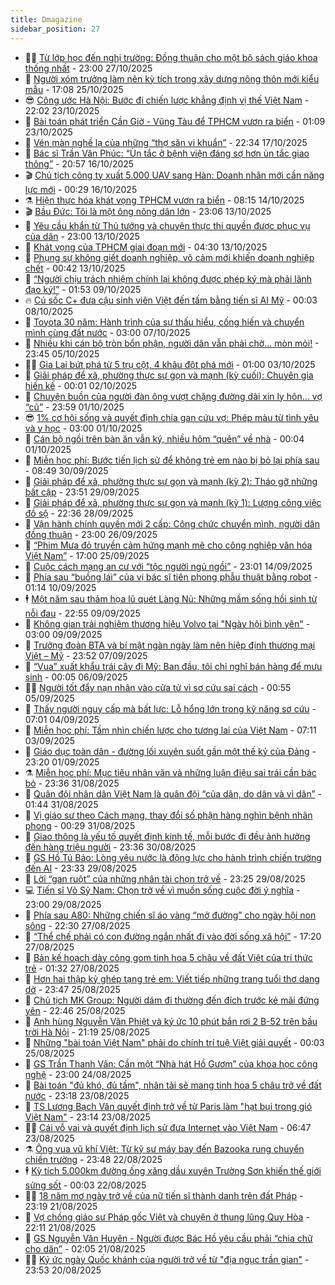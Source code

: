 ```yaml
---
title: Dmagazine
sidebar_position: 27
---
```


<!-- dantri-dmagazine:START -->
- 👨‍🏫 [Từ lớp học đến nghị trường: Đồng thuận cho một bộ sách giáo khoa thống nhất](https://dantri.com.vn/giao-duc/tu-lop-hoc-den-nghi-truong-dong-thuan-cho-mot-bo-sach-giao-khoa-thong-nhat-20251027214929541.htm) - 23:00 27/10/2025
- 🎡 [Người xóm trưởng làm nên kỳ tích trong xây dựng nông thôn mới kiểu mẫu](https://dantri.com.vn/thoi-su/nguoi-xom-truong-lam-nen-ky-tich-trong-xay-dung-nong-thon-moi-kieu-mau-20251023225800320.htm) - 17:08 25/10/2025
- 😎 [Công ước Hà Nội: Bước đi chiến lược khẳng định vị thế Việt Nam](https://dantri.com.vn/cong-nghe/cong-uoc-ha-noi-buoc-di-chien-luoc-khang-dinh-vi-the-viet-nam-20251022231651446.htm) - 22:02 23/10/2025
- 🦍 [Bài toán phát triển Cần Giờ - Vũng Tàu để TPHCM vươn ra biển](https://dantri.com.vn/thoi-su/bai-toan-phat-trien-can-gio-vung-tau-de-tphcm-vuon-ra-bien-20251020094801624.htm) - 01:09 23/10/2025
- 🦣 [Vén màn nghề lạ của những “thợ săn vi khuẩn”](https://dantri.com.vn/suc-khoe/ven-man-nghe-la-cua-nhung-tho-san-vi-khuan-20251014160424246.htm) - 22:34 17/10/2025
- 💼 [Bác sĩ Trần Văn Phúc:  “Ùn tắc ở bệnh viện đáng sợ hơn ùn tắc giao thông”](https://dantri.com.vn/thoi-su/bac-si-tran-van-phuc-un-tac-o-benh-vien-dang-so-hon-un-tac-giao-thong-20251016062142309.htm) - 20:57 16/10/2025
- 🎬 [Chủ tịch công ty xuất 5.000 UAV sang Hàn: Doanh nhân mới cần năng lực mới](https://dantri.com.vn/kinh-doanh/chu-tich-cong-ty-xuat-5000-uav-sang-han-doanh-nhan-moi-can-nang-luc-moi-20251015054147844.htm) - 00:29 16/10/2025
- ⚗️ [Hiện thực hóa khát vọng TPHCM vươn ra biển](https://dantri.com.vn/thoi-su/hien-thuc-hoa-khat-vong-tphcm-vuon-ra-bien-20251011144453261.htm) - 08:15 14/10/2025
- 🎬 [Bầu Đức: Tôi là một ông nông dân lớn](https://dantri.com.vn/kinh-doanh/bau-duc-toi-la-mot-ong-nong-dan-lon-20251012211920067.htm) - 23:06 13/10/2025
- 🤖 [Yêu cầu khẩn từ Thủ tướng và chuyện thực thi quyền được phục vụ của dân](https://dantri.com.vn/noi-vu/yeu-cau-khan-tu-thu-tuong-va-chuyen-thuc-thi-quyen-duoc-phuc-vu-cua-dan-20251013115230763.htm) - 23:00 13/10/2025
- 🚦 [Khát vọng của TPHCM giai đoạn mới](https://dantri.com.vn/thoi-su/khat-vong-cua-tphcm-giai-doan-moi-20251011135704438.htm) - 04:30 13/10/2025
- 🦏 [Phụng sự không giết doanh nghiệp, vô cảm mới khiến doanh nghiệp chết](https://dantri.com.vn/kinh-doanh/phung-su-khong-giet-doanh-nghiep-vo-cam-moi-khien-doanh-nghiep-chet-20251013055423123.htm) - 00:42 13/10/2025
- 🌁 [“Người chịu trách nhiệm chính lại không được phép ký mà phải lãnh đạo ký!”](https://dantri.com.vn/noi-vu/nguoi-chiu-trach-nhiem-chinh-lai-khong-duoc-phep-ky-ma-phai-lanh-dao-ky-20251008231032965.htm) - 01:53 09/10/2025
- 🔥 [Cú sốc C+ đưa cậu sinh viên Việt đến tấm bằng tiến sĩ AI Mỹ](https://dantri.com.vn/khoa-hoc/cu-soc-c-dua-cau-sinh-vien-viet-den-tam-bang-tien-si-ai-my-20251006174751490.htm) - 00:03 08/10/2025
- 🎊 [Toyota 30 năm: Hành trình của sự thấu hiểu, cống hiến và chuyển mình cùng đất nước](https://dantri.com.vn/o-to-xe-may/toyota-30-nam-hanh-trinh-cua-su-thau-hieu-cong-hien-va-chuyen-minh-cung-dat-nuoc-20251006105643207.htm) - 03:00 07/10/2025
- 🐻 [Nhiều khi cán bộ tròn bổn phận, người dân vẫn phải chờ... mòn mỏi!](https://dantri.com.vn/noi-vu/nhieu-khi-can-bo-tron-bon-phan-nguoi-dan-van-phai-cho-mon-moi-20251005215832777.htm) - 23:45 05/10/2025
- 👨‍🏫 [Gia Lai bứt phá từ 5 trụ cột, 4 khâu đột phá mới](https://dantri.com.vn/thoi-su/gia-lai-but-pha-tu-5-tru-cot-4-khau-dot-pha-moi-20251003175225791.htm) - 01:00 03/10/2025
- 🧰 [Giải pháp để xã, phường thực sự gọn và mạnh &lpar;kỳ cuối&rpar;: Chuyên gia hiến kế](https://dantri.com.vn/thoi-su/giai-phap-de-xa-phuong-thuc-su-gon-va-manh-ky-cuoi-chuyen-gia-hien-ke-20250930100812514.htm) - 00:01 02/10/2025
- 💯 [Chuyện buồn của người đàn ông vượt chặng đường dài xin ly hôn… vợ “cũ”](https://dantri.com.vn/noi-vu/chuyen-buon-cua-nguoi-dan-ong-vuot-chang-duong-dai-xin-ly-hon-vo-cu-20251001210855761.htm) - 23:59 01/10/2025
- 😎 [1% cơ hội sống và quyết định chia gan cứu vợ: Phép màu từ tình yêu và y học](https://dantri.com.vn/suc-khoe/1-co-hoi-song-va-quyet-dinh-chia-gan-cuu-vo-phep-mau-tu-tinh-yeu-va-y-hoc-20251001092655201.htm) - 03:00 01/10/2025
- 🤖 [Cán bộ ngồi trên bàn ăn vẫn ký, nhiều hôm “quên” về nhà](https://dantri.com.vn/noi-vu/can-bo-ngoi-tren-ban-an-van-ky-nhieu-hom-quen-ve-nha-20250930220737338.htm) - 00:04 01/10/2025
- 🤔 [Miễn học phí: Bước tiến lịch sử để không trẻ em nào bị bỏ lại phía sau](https://dantri.com.vn/giao-duc/mien-hoc-phi-buoc-tien-lich-su-de-khong-tre-em-nao-bi-bo-lai-phia-sau-20251001005044398.htm) - 08:49 30/09/2025
- 💼 [Giải pháp để xã, phường thực sự gọn và mạnh &lpar;kỳ 2&rpar;: Tháo gỡ những bất cập](https://dantri.com.vn/thoi-su/giai-phap-de-xa-phuong-thuc-su-gon-va-manh-ky-2-thao-go-nhung-bat-cap-20250929101407597.htm) - 23:51 29/09/2025
- 🎊 [Giải pháp để xã, phường thực sự gọn và mạnh &lpar;kỳ 1&rpar;: Lượng công việc đồ sộ](https://dantri.com.vn/thoi-su/giai-phap-de-xa-phuong-thuc-su-gon-va-manh-ky-1-luong-cong-viec-do-so-20250928103952089.htm) - 22:36 28/09/2025
- 🦆 [Vận hành chính quyền mới 2 cấp: Công chức chuyển mình, người dân đồng thuận](https://dantri.com.vn/noi-vu/van-hanh-chinh-quyen-moi-2-cap-cong-chuc-chuyen-minh-nguoi-dan-dong-thuan-20250926195158243.htm) - 23:00 26/09/2025
- 🦒 [“Phim Mưa đỏ truyền cảm hứng mạnh mẽ cho công nghiệp văn hóa Việt Nam”](https://dantri.com.vn/thoi-su/phim-mua-do-truyen-cam-hung-manh-me-cho-cong-nghiep-van-hoa-viet-nam-20250925223044538.htm) - 17:00 25/09/2025
- 👺 [Cuộc cách mạng an cư với “tộc người ngủ ngồi”](https://dantri.com.vn/thoi-su/cuoc-cach-mang-an-cu-voi-toc-nguoi-ngu-ngoi-20250911145830899.htm) - 23:01 14/09/2025
- 🦍 [Phía sau “buồng lái” của vị bác sĩ tiên phong phẫu thuật bằng robot](https://dantri.com.vn/suc-khoe/phia-sau-buong-lai-cua-vi-bac-si-tien-phong-phau-thuat-bang-robot-20250908202149136.htm) - 01:14 10/09/2025
- 🕴 [Một năm sau thảm họa lũ quét Làng Nủ: Những mầm sống hồi sinh từ nỗi đau](https://dantri.com.vn/thoi-su/mot-nam-sau-tham-hoa-lu-quet-lang-nu-nhung-mam-song-hoi-sinh-tu-noi-dau-20250908215817255.htm) - 22:55 09/09/2025
- 🤖 [Không gian trải nghiệm thương hiệu Volvo tại &quot;Ngày hội bình yên&quot;](https://dantri.com.vn/o-to-xe-may/khong-gian-trai-nghiem-thuong-hieu-volvo-tai-ngay-hoi-binh-yen-20250909091624122.htm) - 03:00 09/09/2025
- 🐲 [Trưởng đoàn BTA và bí mật ngàn ngày làm nên hiệp định thương mại Việt – Mỹ](https://dantri.com.vn/kinh-doanh/truong-doan-bta-va-bi-mat-ngan-ngay-lam-nen-hiep-dinh-thuong-mai-viet-my-20250825225637734.htm) - 23:52 07/09/2025
- 🦏 [“Vua” xuất khẩu trái cây đi Mỹ: Ban đầu, tôi chỉ nghĩ bán hàng để mưu sinh](https://dantri.com.vn/kinh-doanh/vua-xuat-khau-trai-cay-di-my-ban-dau-toi-chi-nghi-ban-hang-de-muu-sinh-20250831081956193.htm) - 00:05 06/09/2025
- 🧑‍💻 [Người tốt đẩy nạn nhân vào cửa tử vì sơ cứu sai cách](https://dantri.com.vn/suc-khoe/nguoi-tot-day-nan-nhan-vao-cua-tu-vi-so-cuu-sai-cach-20250811125432275.htm) - 00:55 05/09/2025
- 👺 [Thấy người nguy cấp mà bất lực: Lỗ hổng lớn trong kỹ năng sơ cứu](https://dantri.com.vn/suc-khoe/thay-nguoi-nguy-cap-ma-bat-luc-lo-hong-lon-trong-ky-nang-so-cuu-20250811123314183.htm) - 07:01 04/09/2025
- 🦆 [Miễn học phí: Tầm nhìn chiến lược cho tương lai của Việt Nam](https://dantri.com.vn/giao-duc/mien-hoc-phi-tam-nhin-chien-luoc-cho-tuong-lai-cua-viet-nam-20251002055532045.htm) - 07:11 03/09/2025
- 🐘 [Giáo dục toàn dân - đường lối xuyên suốt gần một thế kỷ của Đảng](https://dantri.com.vn/giao-duc/giao-duc-toan-dan-duong-loi-xuyen-suot-gan-mot-the-ky-cua-dang-20251001002431755.htm) - 23:20 01/09/2025
- ⚗️ [Miễn học phí: Mục tiêu nhân văn và những luận điệu sai trái cần bác bỏ](https://dantri.com.vn/giao-duc/mien-hoc-phi-muc-tieu-nhan-van-va-nhung-luan-dieu-sai-trai-can-bac-bo-20250930224826469.htm) - 23:36 31/08/2025
- 🫶 [Quân đội nhân dân Việt Nam là quân đội “của dân, do dân và vì dân”](https://dantri.com.vn/thoi-su/quan-doi-nhan-dan-viet-nam-la-quan-doi-cua-dan-do-dan-va-vi-dan-20250830232314687.htm) - 01:44 31/08/2025
- 🚀 [Vị giáo sư theo Cách mạng, thay đổi số phận hàng nghìn bệnh nhân phong](https://dantri.com.vn/suc-khoe/vi-giao-su-theo-cach-mang-thay-doi-so-phan-hang-nghin-benh-nhan-phong-20250830203647811.htm) - 00:29 31/08/2025
- 💼 [Giao thông là yếu tố quyết định kinh tế, mỗi bước đi đều ảnh hưởng đến hàng triệu người](https://dantri.com.vn/thoi-su/giao-thong-la-yeu-to-quyet-dinh-kinh-te-moi-buoc-di-deu-anh-huong-den-hang-trieu-nguoi-20250825214432029.htm) - 23:36 30/08/2025
- 🚀 [GS Hồ Tú Bảo: Lòng yêu nước là động lực cho hành trình chiến trường đến AI](https://dantri.com.vn/cong-nghe/gs-ho-tu-bao-long-yeu-nuoc-la-dong-luc-cho-hanh-trinh-chien-truong-den-ai-20250827174822675.htm) - 23:33 29/08/2025
- 🐻 [Lời “gan ruột” của những nhân tài chọn trở về](https://dantri.com.vn/khoa-hoc/loi-gan-ruot-cua-nhung-nhan-tai-chon-tro-ve-20250828225942356.htm) - 23:25 29/08/2025
- 💻 [Tiến sĩ Võ Sỹ Nam: Chọn trở về vì muốn sống cuộc đời ý nghĩa](https://dantri.com.vn/giao-duc/tien-si-vo-sy-nam-chon-tro-ve-vi-muon-song-cuoc-doi-y-nghia-20250829144107139.htm) - 23:00 29/08/2025
- 🎊 [Phía sau A80: Những chiến sĩ áo vàng “mở đường” cho ngày hội non sông](https://dantri.com.vn/thoi-su/phia-sau-a80-nhung-chien-si-ao-vang-mo-duong-cho-ngay-hoi-non-song-20250827172818609.htm) - 22:30 27/08/2025
- 🔭 [“Thể chế phải có con đường ngắn nhất đi vào đời sống xã hội”](https://dantri.com.vn/thoi-su/the-che-phai-co-con-duong-ngan-nhat-di-vao-doi-song-xa-hoi-20250827234830168.htm) - 17:20 27/08/2025
- 🚀 [Bản kế hoạch dày công gom tinh hoa 5 châu về đất Việt của trí thức trẻ](https://dantri.com.vn/khoa-hoc/ban-ke-hoach-day-cong-gom-tinh-hoa-5-chau-ve-dat-viet-cua-tri-thuc-tre-20250825173538692.htm) - 01:32 27/08/2025
- 🦄 [Hơn hai thập kỷ ghép tạng trẻ em: Viết tiếp những trang tuổi thơ dang dở](https://dantri.com.vn/suc-khoe/hon-hai-thap-ky-ghep-tang-tre-em-viet-tiep-nhung-trang-tuoi-tho-dang-do-20250825170836595.htm) - 23:47 25/08/2025
- 🌊 [Chủ tịch MK Group: Người dám đi thường đến đích trước kẻ mãi đứng yên](https://dantri.com.vn/kinh-doanh/chu-tich-mk-group-nguoi-dam-di-thuong-den-dich-truoc-ke-mai-dung-yen-20250817171938482.htm) - 22:46 25/08/2025
- 🐻 [Anh hùng Nguyễn Văn Phiệt và ký ức 10 phút bắn rơi 2 B-52 trên bầu trời Hà Nội](https://dantri.com.vn/khoa-hoc/anh-hung-nguyen-van-phiet-va-ky-uc-10-phut-ban-roi-2-b-52-tren-bau-troi-ha-noi-20250825100908538.htm) - 21:19 25/08/2025
- 👺 [Những &quot;bài toán Việt Nam&quot; phải do chính trí tuệ Việt giải quyết](https://dantri.com.vn/khoa-hoc/nhung-bai-toan-viet-nam-phai-do-chinh-tri-tue-viet-giai-quyet-20250824155113063.htm) - 00:03 25/08/2025
- 🫶 [GS Trần Thanh Vân: Cần một “Nhà hát Hồ Gươm” của khoa học công nghệ](https://dantri.com.vn/giao-duc/gs-tran-thanh-van-can-mot-nha-hat-ho-guom-cua-khoa-hoc-cong-nghe-20250821201054333.htm) - 23:00 24/08/2025
- 💪 [Bài toán &quot;đủ khó, đủ tầm&quot;, nhân tài sẽ mang tinh hoa 5 châu trở về đất nước](https://dantri.com.vn/khoa-hoc/bai-toan-du-kho-du-tam-nhan-tai-se-mang-tinh-hoa-5-chau-tro-ve-dat-nuoc-20250822180440055.htm) - 23:18 23/08/2025
- 🌊 [TS Lương Bạch Vân quyết định trở về từ Paris làm &quot;hạt bụi trong gió Việt Nam&quot;](https://dantri.com.vn/thoi-su/ts-luong-bach-van-quyet-dinh-tro-ve-tu-paris-lam-hat-bui-trong-gio-viet-nam-20250817155248559.htm) - 23:14 23/08/2025
- 🧑‍🏫 [Cái vỗ vai và quyết định lịch sử đưa Internet vào Việt Nam](https://dantri.com.vn/cong-nghe/cai-vo-vai-va-quyet-dinh-lich-su-dua-internet-vao-viet-nam-20250822223329027.htm) - 06:47 23/08/2025
- ⚗️ [Ông vua vũ khí Việt: Từ kỹ sư máy bay đến Bazooka rung chuyển chiến trường](https://dantri.com.vn/khoa-hoc/ong-vua-vu-khi-viet-tu-ky-su-may-bay-den-bazooka-rung-chuyen-chien-truong-20250821170034476.htm) - 23:48 22/08/2025
- 🕴 [Kỳ tích 5.000km đường ống xăng dầu xuyên Trường Sơn khiến thế giới sửng sốt](https://dantri.com.vn/khoa-hoc/ky-tich-5000km-duong-ong-xang-dau-xuyen-truong-son-khien-the-gioi-sung-sot-20250821160809342.htm) - 00:03 22/08/2025
- 🧑‍🏫 [18 năm mơ ngày trở về của nữ tiến sĩ thành danh trên đất Pháp](https://dantri.com.vn/thoi-su/18-nam-mo-ngay-tro-ve-cua-nu-tien-si-thanh-danh-tren-dat-phap-20250817150721834.htm) - 23:19 21/08/2025
- 🦄 [Vợ chồng giáo sư Pháp gốc Việt và chuyện ở thung lũng Quy Hòa](https://dantri.com.vn/khoa-hoc/vo-chong-giao-su-phap-goc-viet-va-chuyen-o-thung-lung-quy-hoa-20250814125811268.htm) - 22:11 21/08/2025
- 🧰 [GS Nguyễn Văn Huyên - Người được Bác Hồ yêu cầu phải “chia chữ cho dân”](https://dantri.com.vn/giao-duc/gs-nguyen-van-huyen-nguoi-duoc-bac-ho-yeu-cau-phai-chia-chu-cho-dan-20250821083143916.htm) - 02:05 21/08/2025
- 🧑‍💻 [Ký ức ngày Quốc khánh của người trở về từ &quot;địa ngục trần gian&quot;](https://dantri.com.vn/thoi-su/ky-uc-ngay-quoc-khanh-cua-nguoi-tro-ve-tu-dia-nguc-tran-gian-20250820154956485.htm) - 23:53 20/08/2025<!-- dantri-dmagazine:END -->
